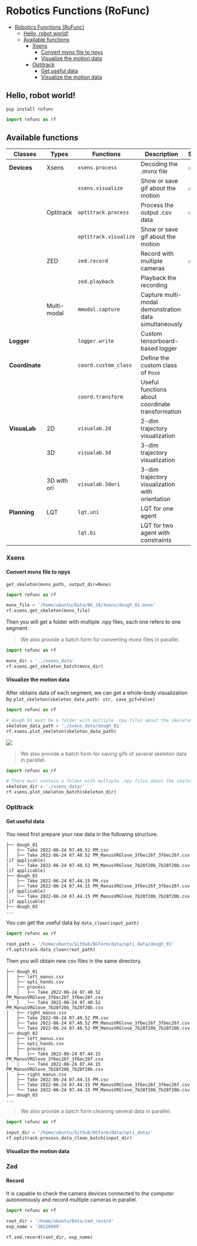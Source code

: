# Robotics Functions (RoFunc)

- [Robotics Functions (RoFunc)](#robotics-functions-rofunc)
    - [Hello, robot world!](#hello-robot-world)
    - [Available functions](#available-functions)
        - [Xsens](#xsens)
            - [Convert mvnx file to npys](#convert-mvnx-file-to-npys)
            - [Visualize the motion data](#visualize-the-motion-data)
        - [Optitrack](#optitrack)
            - [Get useful data](#get-useful-data)
            - [Visualize the motion data](#visualize-the-motion-data-1)

## Hello, robot world!

```
pip install rofunc
```

```python
import rofunc as rf
```

## Available functions

| Classes        | Types       | Functions             | Description                                           | Status |
|----------------|-------------|-----------------------|-------------------------------------------------------|--------|
| **Devices**    | Xsens       | `xsens.process`       | Decoding the .mvnx file                               | ✅      |
|                |             | `xsens.visualize`     | Show or save gif about the motion                     | ✅      |
|                | Optitrack   | `optitrack.process`   | Process the output .csv data                          | ✅      |
|                |             | `optitrack.visualize` | Show or save gif about the motion                     |        |
|                | ZED         | `zed.record`          | Record with multiple cameras                          | ✅      |
|                |             | `zed.playback`        | Playback the recording                                |        |
|                | Multi-modal | `mmodal.capture`      | Capture multi-modal demonstration data simultaneously |        |
| **Logger**     |             | `logger.write`        | Custom tensorboard-based logger                       |        |
| **Coordinate** |             | `coord.custom_class`  | Define the custom class of `Pose`                     |        |
|                |             | `coord.transform`     | Useful functions about coordinate transformation      |        |
| **VisuaLab**   | 2D          | `visualab.2d`         | 2-dim trajectory visualization                        |        |
|                | 3D          | `visualab.3d`         | 3-dim trajectory visualization                        |        |
|                | 3D with ori | `visualab.3dori`      | 3-dim trajectory visualization with orientation       |        |
| **Planning**   | LQT         | `lqt.uni`             | LQT for one agent                                     |        |
|                |             | `lqt.bi`              | LQT for two agent with constraints                    |        |

### Xsens

#### Convert mvnx file to npys

`get_skeleton(mvnx_path, output_dir=None)`

```python
import rofunc as rf

mvnx_file = '/home/ubuntu/Data/06_24/Xsens/dough_01.mvnx'
rf.xsens.get_skeleton(mvnx_file) 
```

Then you will get a folder with multiple .npy files, each one refers to one segment.

> We also provide a batch form for converting mvnx files in parallel.

```python
import rofunc as rf

mvnx_dir = '../xsens_data'
rf.xsens.get_skeleton_batch(mvnx_dir)
```

#### Visualize the motion data

After obtains data of each segment, we can get a whole-body visualization
by `plot_skeleton(skeleton_data_path: str, save_gif=False)`

```python
import rofunc as rf

# dough_01 must be a folder with multiple .npy files about the skeleton which can be generated by `get_skeleton`
skeleton_data_path = './xsens_data/dough_01'
rf.xsens.plot_skeleton(skeleton_data_path)
```

![](../img/dough_01.gif)

> We also provide a batch form for saving gifs of several skeleton data in parallel.

```python
import rofunc as rf

# There must contain a folder with multiple .npy files about the skeleton which can be generated by `get_skeleton`
skeleton_dir = './xsens_data/'
rf.xsens.plot_skeleton_batch(skeleton_dir)
```

### Optitrack

#### Get useful data

You need first prepare your raw data in the following structure.

```
├── dough_01
│   ├── Take 2022-06-24 07.40.52 PM.csv
│   ├── Take 2022-06-24 07.40.52 PM_ManusVRGlove_3f6ec26f_3f6ec26f.csv (if applicable)
│   └── Take 2022-06-24 07.40.52 PM_ManusVRGlove_7b28f20b_7b28f20b.csv (if applicable)
├── dough_02
│   ├── Take 2022-06-24 07.44.15 PM.csv
│   ├── Take 2022-06-24 07.44.15 PM_ManusVRGlove_3f6ec26f_3f6ec26f.csv (if applicable)
│   └── Take 2022-06-24 07.44.15 PM_ManusVRGlove_7b28f20b_7b28f20b.csv (if applicable)
├── dough_03
...
```

You can get the useful data by `data_clean(input_path)`

```python
import rofunc as rf

root_path = '/home/ubuntu/Github/DGform/data/opti_data/dough_01'
rf.optitrack.data_clean(root_path)
```

Then you will obtain new csv files in the same directory.

```
├── dough_01
│   ├── left_manus.csv
│   ├── opti_hands.csv
│   ├── process
│   │   ├── Take 2022-06-24 07.40.52 PM_ManusVRGlove_3f6ec26f_3f6ec26f.csv
│   │   └── Take 2022-06-24 07.40.52 PM_ManusVRGlove_7b28f20b_7b28f20b.csv
│   ├── right_manus.csv
│   ├── Take 2022-06-24 07.40.52 PM.csv
│   ├── Take 2022-06-24 07.40.52 PM_ManusVRGlove_3f6ec26f_3f6ec26f.csv
│   └── Take 2022-06-24 07.40.52 PM_ManusVRGlove_7b28f20b_7b28f20b.csv
├── dough_02
│   ├── left_manus.csv
│   ├── opti_hands.csv
│   ├── process
│   │   ├── Take 2022-06-24 07.44.15 PM_ManusVRGlove_3f6ec26f_3f6ec26f.csv
│   │   └── Take 2022-06-24 07.44.15 PM_ManusVRGlove_7b28f20b_7b28f20b.csv
│   ├── right_manus.csv
│   ├── Take 2022-06-24 07.44.15 PM.csv
│   ├── Take 2022-06-24 07.44.15 PM_ManusVRGlove_3f6ec26f_3f6ec26f.csv
│   └── Take 2022-06-24 07.44.15 PM_ManusVRGlove_7b28f20b_7b28f20b.csv
├── dough_03
...
```

> We also provide a batch form cleaning several data in parallel.

```python 
import rofunc as rf

input_dir = '/home/ubuntu/Github/DGform/data/opti_data/'
rf.optitrack.process.data_clean_batch(input_dir)
```

#### Visualize the motion data

### Zed

#### Record

It is capable to check the camera devices connected to the computer autonomously and record multiple cameras in parallel.

```python 
import rofunc as rf

root_dir = '/home/ubuntu/Data/zed_record'
exp_name = '20220909'

rf.zed.record(root_dir, exp_name)
```